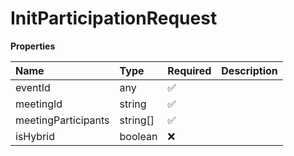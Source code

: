 # InitParticipationRequest

**Properties**

| Name                | Type     | Required | Description |
| :------------------ | :------- | :------- | :---------- |
| eventId             | any      | ✅       |             |
| meetingId           | string   | ✅       |             |
| meetingParticipants | string[] | ✅       |             |
| isHybrid            | boolean  | ❌       |             |

<!-- This file was generated by liblab | https://liblab.com/ -->
